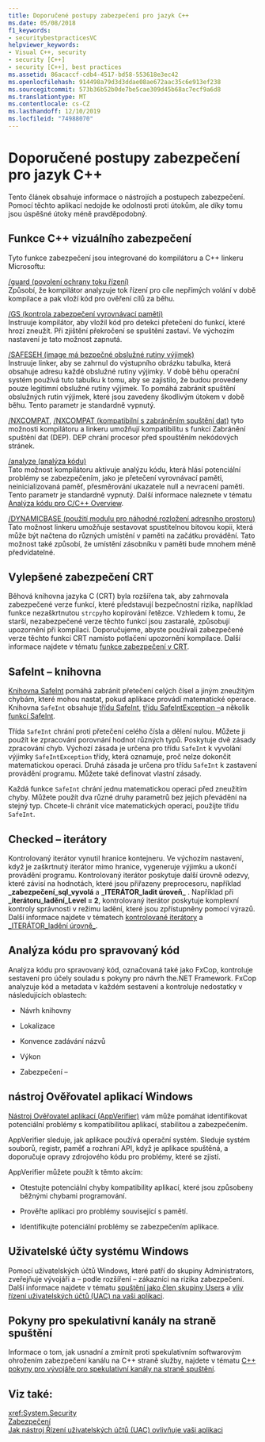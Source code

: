 ```yaml
---
title: Doporučené postupy zabezpečení pro jazyk C++
ms.date: 05/08/2018
f1_keywords:
- securitybestpracticesVC
helpviewer_keywords:
- Visual C++, security
- security [C++]
- security [C++], best practices
ms.assetid: 86acaccf-cdb4-4517-bd58-553618e3ec42
ms.openlocfilehash: 914498a79d3d3ddae08ae672aac35c6e913ef238
ms.sourcegitcommit: 573b36b52b0de7be5cae309d45b68ac7ecf9a6d8
ms.translationtype: MT
ms.contentlocale: cs-CZ
ms.lasthandoff: 12/10/2019
ms.locfileid: "74988070"
---
```

# <a name="security-best-practices-for-c"></a>Doporučené postupy zabezpečení pro jazyk C++

Tento článek obsahuje informace o nástrojích a postupech zabezpečení. Pomocí těchto aplikací nedojde ke odolnosti proti útokům, ale díky tomu jsou úspěšné útoky méně pravděpodobný.

## <a name="visual-c-security-features"></a>Funkce C++ vizuálního zabezpečení

Tyto funkce zabezpečení jsou integrované do kompilátoru a C++ linkeru Microsoftu:

[/guard (povolení ochrany toku řízení)](../build/reference/guard-enable-control-flow-guard.md)<br/>
Způsobí, že kompilátor analyzuje tok řízení pro cíle nepřímých volání v době kompilace a pak vloží kód pro ověření cílů za běhu.

[/GS (kontrola zabezpečení vyrovnávací paměti)](../build/reference/gs-buffer-security-check.md)<br/>
Instruuje kompilátor, aby vložil kód pro detekci přetečení do funkcí, které hrozí zneužít. Při zjištění překročení se spuštění zastaví. Ve výchozím nastavení je tato možnost zapnutá.

[/SAFESEH (image má bezpečné obslužné rutiny výjimek)](../build/reference/safeseh-image-has-safe-exception-handlers.md)<br/>
Instruuje linker, aby se zahrnul do výstupního obrázku tabulka, která obsahuje adresu každé obslužné rutiny výjimky. V době běhu operační systém používá tuto tabulku k tomu, aby se zajistilo, že budou provedeny pouze legitimní obslužné rutiny výjimek. To pomáhá zabránit spuštění obslužných rutin výjimek, které jsou zavedeny škodlivým útokem v době běhu. Tento parametr je standardně vypnutý.

[/NXCOMPAT](../build/reference/nxcompat.md), [/NXCOMPAT (kompatibilní s zabráněním spuštění dat)](../build/reference/nxcompat-compatible-with-data-execution-prevention.md) tyto možnosti kompilátoru a linkeru umožňují kompatibilitu s funkcí Zabránění spuštění dat (DEP). DEP chrání procesor před spouštěním nekódových stránek.

[/analyze (analýza kódu)](../build/reference/analyze-code-analysis.md)<br/>
Tato možnost kompilátoru aktivuje analýzu kódu, která hlásí potenciální problémy se zabezpečením, jako je přetečení vyrovnávací paměti, neinicializovaná paměť, přesměrování ukazatele null a nevracení paměti. Tento parametr je standardně vypnutý. Další informace naleznete v tématu [Analýza kódu pro C/C++ Overview](/visualstudio/code-quality/code-analysis-for-c-cpp-overview).

[/DYNAMICBASE (použití modulu pro náhodné rozložení adresního prostoru)](../build/reference/dynamicbase-use-address-space-layout-randomization.md)<br/>
Tato možnost linkeru umožňuje sestavovat spustitelnou bitovou kopii, která může být načtena do různých umístění v paměti na začátku provádění. Tato možnost také způsobí, že umístění zásobníku v paměti bude mnohem méně předvídatelné.

## <a name="security-enhanced-crt"></a>Vylepšené zabezpečení CRT

Běhová knihovna jazyka C (CRT) byla rozšířena tak, aby zahrnovala zabezpečené verze funkcí, které představují bezpečnostní rizika, například funkce nezaškrtnutou `strcpy`ho kopírování řetězce. Vzhledem k tomu, že starší, nezabezpečené verze těchto funkcí jsou zastaralé, způsobují upozornění při kompilaci. Doporučujeme, abyste používali zabezpečené verze těchto funkcí CRT namísto potlačení upozornění kompilace. Další informace najdete v tématu [funkce zabezpečení v CRT](../c-runtime-library/security-features-in-the-crt.md).

## <a name="safeint-library"></a>SafeInt – knihovna

[Knihovna SafeInt](../safeint/safeint-library.md) pomáhá zabránit přetečení celých čísel a jiným zneužitým chybám, které mohou nastat, pokud aplikace provádí matematické operace. Knihovna `SafeInt` obsahuje [třídu SafeInt](../safeint/safeint-class.md), [třídu SafeIntException –](../safeint/safeintexception-class.md)a několik [funkcí SafeInt](../safeint/safeint-functions.md).

Třída `SafeInt` chrání proti přetečení celého čísla a dělení nulou. Můžete ji použít ke zpracování porovnání hodnot různých typů. Poskytuje dvě zásady zpracování chyb. Výchozí zásada je určena pro třídu `SafeInt` k vyvolání výjimky `SafeIntException` třídy, která oznamuje, proč nelze dokončit matematickou operaci. Druhá zásada je určena pro třídu `SafeInt` k zastavení provádění programu. Můžete také definovat vlastní zásady.

Každá funkce `SafeInt` chrání jednu matematickou operaci před zneužitím chyby. Můžete použít dva různé druhy parametrů bez jejich převádění na stejný typ. Chcete-li chránit více matematických operací, použijte třídu `SafeInt`.

## <a name="checked-iterators"></a>Checked – iterátory

Kontrolovaný iterátor vynutil hranice kontejneru. Ve výchozím nastavení, když je zaškrtnutý iterátor mimo hranice, vygeneruje výjimku a ukončí provádění programu. Kontrolovaný iterátor poskytuje další úrovně odezvy, které závisí na hodnotách, které jsou přiřazeny preprocesoru, například **\_zabezpečení\_sql\_vyvolá** a **\_ITERÁTOR\_ladit úroveň\_** . Například při **\_iterátoru\_ladění\_Level = 2**, kontrolovaný iterátor poskytuje komplexní kontroly správnosti v režimu ladění, které jsou zpřístupněny pomocí výrazů. Další informace najdete v tématech [kontrolované iterátory](../standard-library/checked-iterators.md) a [\_ITERÁTOR\_ladění úrovně\_](../standard-library/iterator-debug-level.md).

## <a name="code-analysis-for-managed-code"></a>Analýza kódu pro spravovaný kód

Analýza kódu pro spravovaný kód, označovaná také jako FxCop, kontroluje sestavení pro účely souladu s pokyny pro návrh the.NET Framework. FxCop analyzuje kód a metadata v každém sestavení a kontroluje nedostatky v následujících oblastech:

- Návrh knihovny

- Lokalizace

- Konvence zadávání názvů

- Výkon

- Zabezpečení –

## <a name="windows-application-verifier"></a>nástroj Ověřovatel aplikací Windows

[Nástroj Ověřovatel aplikací (AppVerifier)](/windows-hardware/drivers/debugger/enable-application-verifier) vám může pomáhat identifikovat potenciální problémy s kompatibilitou aplikací, stabilitou a zabezpečením.

AppVerifier sleduje, jak aplikace používá operační systém. Sleduje systém souborů, registr, paměť a rozhraní API, když je aplikace spuštěná, a doporučuje opravy zdrojového kódu pro problémy, které se zjistí.

AppVerifier můžete použít k těmto akcím:

- Otestujte potenciální chyby kompatibility aplikací, které jsou způsobeny běžnými chybami programování.

- Prověřte aplikaci pro problémy související s pamětí.

- Identifikujte potenciální problémy se zabezpečením aplikace.

## <a name="windows-user-accounts"></a>Uživatelské účty systému Windows

Pomocí uživatelských účtů Windows, které patří do skupiny Administrators, zveřejňuje vývojáři a – podle rozšíření – zákazníci na rizika zabezpečení. Další informace najdete v tématu [spuštění jako člen skupiny Users](running-as-a-member-of-the-users-group.md) a [vliv řízení uživatelských účtů (UAC) na vaši aplikaci](how-user-account-control-uac-affects-your-application.md).

## <a name="guidance-for-speculative-execution-side-channels"></a>Pokyny pro spekulativní kanály na straně spuštění

Informace o tom, jak usnadní a zmírnit proti spekulativním softwarovým ohrožením zabezpečení kanálu na C++ straně služby, najdete v tématu [ C++ pokyny pro vývojáře pro spekulativní kanály na straně spuštění](developer-guidance-speculative-execution.md).

## <a name="see-also"></a>Viz také:

<xref:System.Security> <br/>
[Zabezpečení](/dotnet/standard/security/index)<br/>
[Jak nástroj Řízení uživatelských účtů (UAC) ovlivňuje vaši aplikaci](how-user-account-control-uac-affects-your-application.md)
